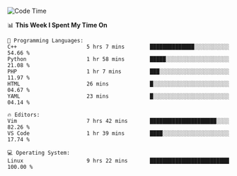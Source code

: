 <!-- [![Top Langs](https://github-readme-stats.vercel.app/api/top-langs/?username=gagahsyuja&theme=dracula&hide_border=true&border_radius=7)](https://github.com/anuraghazra/github-readme-stats) -->

<!--START_SECTION:waka-->
![Code Time](http://img.shields.io/badge/Code%20Time-11%20hrs%2029%20mins-blue)

📊 **This Week I Spent My Time On** 

```text
💬 Programming Languages: 
C++                      5 hrs 7 mins        ██████████████░░░░░░░░░░░   54.66 % 
Python                   1 hr 58 mins        █████░░░░░░░░░░░░░░░░░░░░   21.08 % 
PHP                      1 hr 7 mins         ███░░░░░░░░░░░░░░░░░░░░░░   11.97 % 
HTML                     26 mins             █░░░░░░░░░░░░░░░░░░░░░░░░   04.67 % 
YAML                     23 mins             █░░░░░░░░░░░░░░░░░░░░░░░░   04.14 % 

🔥 Editors: 
Vim                      7 hrs 42 mins       █████████████████████░░░░   82.26 % 
VS Code                  1 hr 39 mins        ████░░░░░░░░░░░░░░░░░░░░░   17.74 % 

💻 Operating System: 
Linux                    9 hrs 22 mins       █████████████████████████   100.00 % 
```


<!--END_SECTION:waka-->
